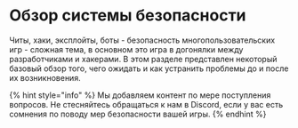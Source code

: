 # Обзор системы безопасности

Читы, хаки, эксплойты, боты - безопасность многопользовательских игр - сложная тема, в основном это игра в догонялки между разработчиками и хакерами. В этом разделе представлен некоторый базовый обзор того, чего ожидать и как устранить проблемы до и после их возникновения.

{% hint style="info" %}
Мы добавляем контент по мере поступления вопросов. Не стесняйтесь обращаться к нам в Discord, если у вас есть сомнения по поводу мер безопасности вашей игры.
{% endhint %}
